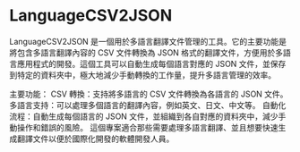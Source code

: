 # LanguageCSV2JSON
 LanguageCSV2JSON 是一個用於多語言翻譯文件管理的工具。它的主要功能是將包含多語言翻譯內容的 CSV 文件轉換為 JSON 格式的翻譯文件，方便用於多語言應用程式的開發。這個工具可以自動生成每個語言對應的 JSON 文件，並保存到特定的資料夾中，極大地減少手動轉換的工作量，提升多語言管理的效率。

主要功能：
CSV 轉換：支持將多語言的 CSV 文件轉換為各語言的 JSON 文件。
多語言支持：可以處理多個語言的翻譯內容，例如英文、日文、中文等。
自動化流程：自動生成每個語言的 JSON 文件，並組織到各自對應的資料夾中，減少手動操作和錯誤的風險。
這個專案適合那些需要處理多語言翻譯、並且想要快速生成翻譯文件以便於國際化開發的軟體開發人員。
